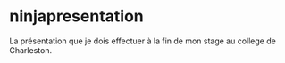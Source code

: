 ninjapresentation
=================

La présentation que je dois effectuer à la fin de mon stage au college de Charleston.
